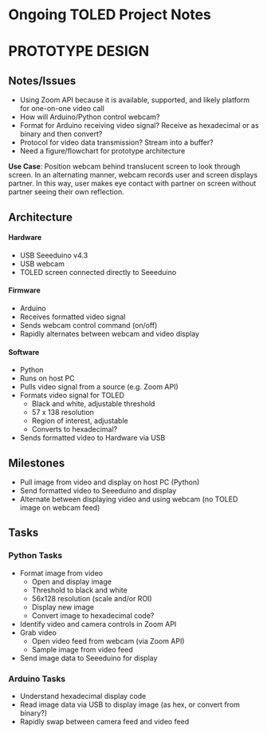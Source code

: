 # Ongoing TOLED Project Notes
# PROTOTYPE DESIGN
## Notes/Issues
- Using Zoom API because it is available, supported, and likely platform for one-on-one video call
- How will Arduino/Python control webcam?
- Format for Arduino receiving video signal? Receive as hexadecimal or as binary and then convert?
- Protocol for video data transmission? Stream into a buffer?
- Need a figure/flowchart for prototype architecture

**Use Case**: Position webcam behind translucent screen to look through screen. In an alternating manner, webcam records user and screen displays partner. In this way, user makes eye contact with partner on screen without partner seeing their own reflection.

## Architecture
#### Hardware
- USB Seeeduino v4.3
- USB webcam
- TOLED screen connected directly to Seeeduino
#### Firmware
- Arduino
- Receives formatted video signal
- Sends webcam control command (on/off)
- Rapidly alternates between webcam and video display
#### Software
- Python
- Runs on host PC
- Pulls video signal from a source (e.g. Zoom API)
- Formats video signal for TOLED
	- Black and white, adjustable threshold
	- 57 x 138 resolution
	- Region of interest, adjustable
	- Converts to hexadecimal?
- Sends formatted video to Hardware via USB
   
## Milestones
- Pull image from video and display on host PC (Python)
- Send formatted video to Seeeduino and display
- Alternate between displaying video and using webcam (no TOLED image on webcam feed)

## Tasks

### Python Tasks
- Format image from video
	- Open and display image
	- Threshold to black and white
	- 56x128 resolution (scale and/or ROI)
	- Display new image
	- Convert image to hexadecimal code?
- Identify video and camera controls in Zoom API
- Grab video
	- Open video feed from webcam (via Zoom API)
	- Sample image from video feed
- Send image data to Seeeduino for display

### Arduino Tasks
- Understand hexadecimal display code
- Read image data via USB to display image (as hex, or convert from binary?)
- Rapidly swap between camera feed and video feed